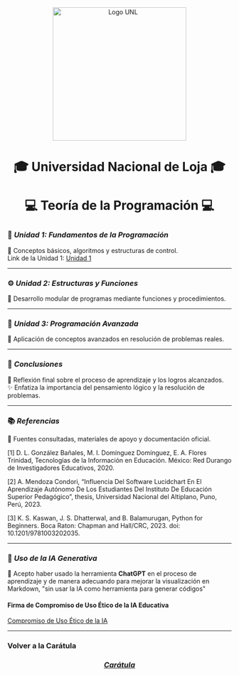 ㅤ                                     <p align="center">
  <img src="https://unl.edu.ec/sites/default/files/logogris%20copia.png" alt="Logo UNL" width="300">
 </p>                                                      



#      <p align="center"><strong>🎓 Universidad Nacional de Loja 🎓</strong></p>

#      <p align="center"><strong>💻 Teoría de la Programación 💻</strong></p>


### 🧩 ***Unidad 1: Fundamentos de la Programación***
📖 Conceptos básicos, algoritmos y estructuras de control.  
Link de la Unidad 1:
[Unidad 1](Unidad1.md)


---

### ⚙️ ***Unidad 2: Estructuras y Funciones***  
🧠 Desarrollo modular de programas mediante funciones y procedimientos.  


---

### 🧱 ***Unidad 3: Programación Avanzada***
🚀 Aplicación de conceptos avanzados en resolución de problemas reales.  


---

### 🧭 ***Conclusiones***
💬 Reflexión final sobre el proceso de aprendizaje y los logros alcanzados.  
✨ Enfatiza la importancia del pensamiento lógico y la resolución de problemas.

---

### 📚 ***Referencias***  
🔗 Fuentes consultadas, materiales de apoyo y documentación oficial.

[1]   D. L. González Bañales, M. I. Domínguez Domínguez, E. A. Flores Trinidad, Tecnologías de la Información en Educación. México: Red Durango de Investigadores Educativos, 2020. 

[2]   A. Mendoza Condori, “Influencia Del Software Lucidchart En El Aprendizaje Autónomo De Los Estudiantes Del Instituto De Educación Superior Pedagógico”, thesis, Universidad Nacional del Altiplano, Puno, Perú, 2023. 

[3]   K. S. Kaswan, J. S. Dhatterwal, and B. Balamurugan, Python for Beginners. Boca Raton: Chapman and Hall/CRC, 2023. doi: 10.1201/9781003202035. 

---

### 🤖 ***Uso de la IA Generativa***  
🧬 Acepto haber usado la herramienta **ChatGPT** en el proceso de aprendizaje y de manera adecuando para mejorar la visualización en Markdown, "sin usar la IA como herramienta para generar códigos"
####   Firma de Compromiso de Uso Ético de la IA Educativa
[Compromiso de Uso Ético de la IA](https://drive.google.com/file/d/1NRcp_PPKA4rxwliotLhTuv-p__HyHeMm/view?usp=sharing)

---

### Volver a la Carátula
###    <p align="center"><strong>[***Carátula***](README.md)</strong></p>
